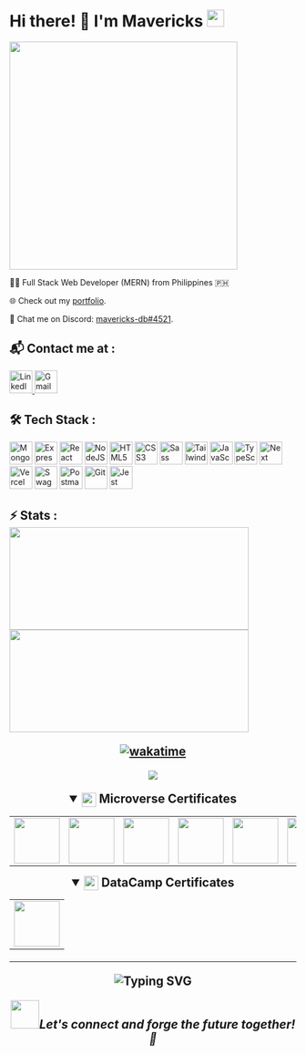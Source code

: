 <h1 align="left">
Hi there! 👋 I'm Mavericks <img src="https://emojis.slackmojis.com/emojis/images/1531849430/4246/blob-sunglasses.gif?1531849430" width="30"/>
</h1>

<img height="auto" src="https://user-images.githubusercontent.com/98527559/175492401-7d16c8fd-da98-4dc4-b8f6-b4993744a063.gif" width="400px" />

👨‍💻 Full Stack Web Developer (MERN) from Philippines 🇵🇭

🌐 Check out my [portfolio](https://mavericksbalitaan.com/).

💬 Chat me on Discord: [mavericks-db#4521](https://discord.com/).

<h2 align="left"> 📬 Contact me at : </h2>

<a href="https://www.linkedin.com/in/mavericks-db/" target="_blank">
  <img height="40" src="https://user-images.githubusercontent.com/98527559/204771804-6acd2e77-8a16-4b2e-b5b2-eafaf7162e5e.svg" alt="LinkedIn">
</a>

<a href="mailto: balitaanmavericks@gmail.com">
  <img height="40" src="https://user-images.githubusercontent.com/98527559/205000931-ac641978-57a6-4013-bff6-63bdce370ee6.svg" alt="Gmail">
</a>

<h2 align ="left">🛠️ Tech Stack : </h2>
<div>
<img height="40" src="https://user-images.githubusercontent.com/98527559/229353430-d653515c-3e03-4a8c-8882-31d9290ac3f4.svg" alt="MongoDB" title="MongoDB" />
<img height="40" src="https://user-images.githubusercontent.com/98527559/229352261-f3e34385-9429-456f-8191-afce299fe890.svg" alt="ExpressJS" title="ExpressJS" />
<img height="40" src="https://user-images.githubusercontent.com/98527559/204773236-c09926b8-6185-42a6-9db8-70f7b832e1e3.svg" alt="React" title="React" />
<img height="40" src="https://user-images.githubusercontent.com/98527559/204772117-ebd18cc8-696c-422a-9749-1e0a8287f855.svg" alt="NodeJS" title="NodeJS" />
<img height="40" src="https://user-images.githubusercontent.com/98527559/204772926-833feca0-4210-4877-a017-6f585680c9b2.svg" alt="HTML5" title="HTML5" />
<img height="40" src="https://user-images.githubusercontent.com/98527559/204772998-d3f1c6f7-a7e7-490d-ba95-68d54f65ac10.svg" alt="CSS3" title="CSS3" />
<img height="40" src="https://user-images.githubusercontent.com/98527559/204773010-76366ec6-d376-4d4e-baec-305157b75b45.svg" alt="Sass" title="Sass" />
<img height="40" src="https://github.com/mavericks-db/capstone03/assets/98527559/ed83741a-2f7c-402f-8f27-27e510983702" alt="TailwindCSS" title="TailwindCSS" />
<img height="40" src="https://user-images.githubusercontent.com/98527559/204772917-e6ac2663-7fe1-49d5-82ca-02e18ce4fe59.svg" alt="JavaScript" title="JavaScript" />
<img height="40" src="https://user-images.githubusercontent.com/98527559/233857629-367f5733-09e3-4c03-9d83-ab2973e2b8ba.svg" alt="TypeScript" title="TypeScript" />
<img height="40" src="https://github.com/mavericks-db/capstone03/assets/98527559/5ee548db-d1ee-4dbf-ad5c-3af5517491f9" alt="Next" title="Next" />
<img height="40" src="https://github.com/mavericks-db/portfolio/assets/98527559/39e3f0fe-f428-40de-8832-ca6b6cfe286f" alt="Vercel" title="Vercel" />
<img height="40" src="https://user-images.githubusercontent.com/98527559/205000293-963516bf-510e-4bb6-b8e8-9a4310cb3e11.svg" alt="Swagger" title="Swagger" />
<img height="40" src="https://github.com/mavericks-db/portfolio/assets/98527559/f5311ef6-8f31-4d8a-af86-eda16b01547d" alt="Postman" title="Postman" />
<img height="40" src="https://user-images.githubusercontent.com/98527559/229353767-a847e9d7-6d18-47aa-933e-bf473e25e8ce.svg" alt="Git" title="Git" />
<img height="40" src="https://user-images.githubusercontent.com/98527559/229353822-7aad0a64-80a9-4446-8893-bcba09f408c8.svg" alt="Jest" title="Jest" />
</div>

<h2 align ="left">⚡ Stats :
<div >
  <img height="180" width="420" src="https://github-readme-stats-eight-theta.vercel.app/api?username=mavericksbalitaan&show_icons=true&theme=default"/>
  <img height="180" width="420" src="https://github-readme-stats.vercel.app/api/top-langs/?username=mavericksbalitaan&show_icons=true&theme=default&layout=compact"/>
</div>

<!-- <h2>Weekly Coding Stats</h2>

<img height="180" width="420" src="https://github-readme-stats.vercel.app/api/wakatime?username=mavericksbalitaan"/> -->

<div align="center">

[![wakatime](https://wakatime.com/badge/user/c2d0d9f8-89e4-48a4-8894-5b95c521ce07.svg)](https://wakatime.com/@c2d0d9f8-89e4-48a4-8894-5b95c521ce07)

![](https://komarev.com/ghpvc/?username=mavericksbalitaan)

</div>

<details open>
  <summary align='center'><a href="https://www.microverse.org/"><img align="center" src="./assets/mv-logo-purple.png" width="25"/></a> Microverse Certificates</summary>
<table align="center">
  <tr>
  <td align="center"><a href="https://www.credential.net/f0f6cb5c-fe82-4c7f-b9d7-88d206ac93e9" target="blank"><img src="./assets/full-stack-badge.png" width="80"></a></td>
  <td align="center"><a href="https://www.credential.net/a7591fb2-f16f-4e2c-8057-782294a5afd3" target="blank"><img src="./assets/technical-mentorship-badge.png" width="80"></a></td>
    <td align="center"><a href="https://www.credential.net/c7621860-3a5c-4502-ab70-45d58ba77e44" target="blank"><img src="./assets/html-css-badge.png" width="80"></a></td>
    <td align="center"><a href="https://www.credential.net/b7dec4e6-1754-4eff-a6ab-076497cdef6a" target="blank"><img src="./assets/javascript-badge.png" width="80"></a></td>
    <td align="center"><a href="https://www.credential.net/837bcd63-e330-4837-b92b-42e256b364c7" target="blank"><img src="./assets/react-redux-badge.png" width="80"></a></td>
    <td align="center"><a href="https://www.credential.net/daabf642-f584-4759-b4dc-cc92128a364f" target="blank"><img src="./assets/ruby-badge.png" width="80"></a></td>
    <td align="center"><a href="https://www.credential.net/0a8d41f2-787b-4146-b54e-2c95aca31d95" target="blank"><img src="./assets/ruby-on-rails-badge.png" width="80"></a></td>
  </tr>
</table>
</details>

<details open>
  <summary align='center'><a href="https://www.datacamp.com/"><img align="center" src="./assets/datacamp-logo.png" width="25"/></a> DataCamp Certificates</summary>
<table align="center">
  <tr>
    <td align="center"><a href="https://www.datacamp.com/statement-of-accomplishment/course/1a731bb2d52db012afbd2b53eef3b9fb7dfbb810" target="blank"><img src="./assets/intro-sql.png" width="80"></a></td>
  </tr>
</table>
</details>

<div align="center">

---

![Typing SVG](https://readme-typing-svg.herokuapp.com?color=6667AB&center=true&vCenter=true&lines=A+%E2%AD%90++on+my+repo+is+appreciated!;Thanks+for+visiting+my+profile+%F0%9F%98%83;Happy+coding!+%F0%9F%9A%80)

<img src="https://media.giphy.com/media/LnQjpWaON8nhr21vNW/giphy.gif" width="50"><em>Let's connect and forge the future together! 🚀 <em>

</div>
